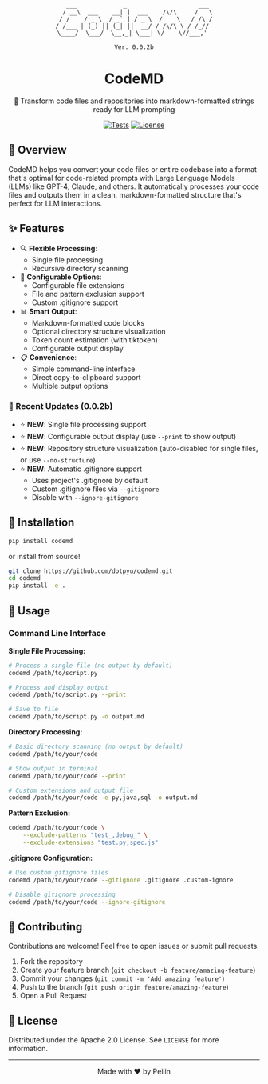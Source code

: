 <div align="center">

```
   ___             _                    ___ 
  / __\  ___    __| |  ___    /\/\     /   \
 / /    / _ \  / _` | / _ \  /    \   / /\ /
/ /___ | (_) || (_| ||  __/ / /\/\ \ / /_// 
\____/  \___/  \__,_| \___| \/    \//___,' 

Ver. 0.0.2b
```

# CodeMD

🚀 Transform code files and repositories into markdown-formatted strings ready for LLM prompting

[![Tests](https://github.com/dotpyu/codemd/actions/workflows/tests.yml/badge.svg)](https://github.com/dotpyu/codemd/actions/workflows/tests.yml)
[![License](https://img.shields.io/badge/License-Apache%202.0-blue.svg)](https://opensource.org/licenses/Apache-2.0)

</div>

## 📝 Overview

CodeMD helps you convert your code files or entire codebase into a format that's optimal for code-related prompts with Large Language Models (LLMs) like GPT-4, Claude, and others. It automatically processes your code files and outputs them in a clean, markdown-formatted structure that's perfect for LLM interactions.

## ✨ Features

- 🔍 **Flexible Processing**: 
  - Single file processing
  - Recursive directory scanning
- 🎯 **Configurable Options**: 
  - Configurable file extensions
  - File and pattern exclusion support
  - Custom .gitignore support
- 📊 **Smart Output**:
  - Markdown-formatted code blocks
  - Optional directory structure visualization
  - Token count estimation (with tiktoken)
  - Configurable output display
- 📋 **Convenience**:
  - Simple command-line interface
  - Direct copy-to-clipboard support
  - Multiple output options

### 🎉 Recent Updates (0.0.2b)

- ⭐ **NEW**: Single file processing support
- ⭐ **NEW**: Configurable output display (use `--print` to show output)
- ⭐ **NEW**: Repository structure visualization (auto-disabled for single files, or use `--no-structure`)
- ⭐ **NEW**: Automatic .gitignore support
  - Uses project's .gitignore by default
  - Custom .gitignore files via `--gitignore`
  - Disable with `--ignore-gitignore`

## 🚀 Installation
```bash
pip install codemd
```

or install from source!

```bash
git clone https://github.com/dotpyu/codemd.git
cd codemd
pip install -e .
```

## 📖 Usage

### Command Line Interface

**Single File Processing:**
```bash
# Process a single file (no output by default)
codemd /path/to/script.py

# Process and display output
codemd /path/to/script.py --print

# Save to file
codemd /path/to/script.py -o output.md
```

**Directory Processing:**
```bash
# Basic directory scanning (no output by default)
codemd /path/to/your/code

# Show output in terminal
codemd /path/to/your/code --print

# Custom extensions and output file
codemd /path/to/your/code -e py,java,sql -o output.md
```

**Pattern Exclusion:**
```bash
codemd /path/to/your/code \
    --exclude-patterns "test_,debug_" \
    --exclude-extensions "test.py,spec.js"
```

**.gitignore Configuration:**
```bash
# Use custom gitignore files
codemd /path/to/your/code --gitignore .gitignore .custom-ignore

# Disable gitignore processing
codemd /path/to/your/code --ignore-gitignore
```

## 🤝 Contributing

Contributions are welcome! Feel free to open issues or submit pull requests.

1. Fork the repository
2. Create your feature branch (`git checkout -b feature/amazing-feature`)
3. Commit your changes (`git commit -m 'Add amazing feature'`)
4. Push to the branch (`git push origin feature/amazing-feature`)
5. Open a Pull Request

## 📄 License

Distributed under the Apache 2.0 License. See `LICENSE` for more information.

---

<div align="center">
Made with ❤️ by Peilin
</div>